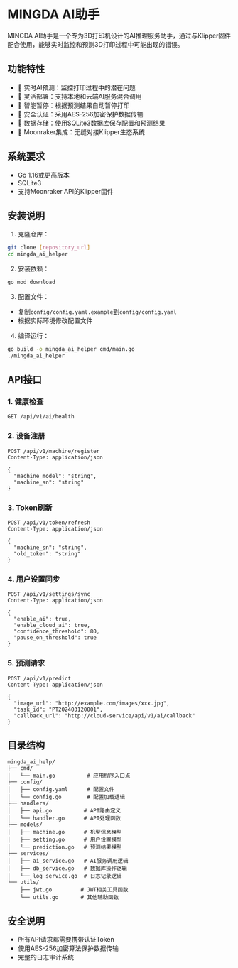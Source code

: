# MINGDA AI助手

MINGDA AI助手是一个专为3D打印机设计的AI推理服务助手，通过与Klipper固件配合使用，能够实时监控和预测3D打印过程中可能出现的错误。

## 功能特性

- 🤖 实时AI预测：监控打印过程中的潜在问题
- 🔄 灵活部署：支持本地和云端AI服务混合调用
- 🛑 智能暂停：根据预测结果自动暂停打印
- 🔐 安全认证：采用AES-256加密保护数据传输
- 💾 数据存储：使用SQLite3数据库保存配置和预测结果
- 🔌 Moonraker集成：无缝对接Klipper生态系统

## 系统要求

- Go 1.16或更高版本
- SQLite3
- 支持Moonraker API的Klipper固件

## 安装说明

1. 克隆仓库：
```bash
git clone [repository_url]
cd mingda_ai_helper
```

2. 安装依赖：
```bash
go mod download
```

3. 配置文件：
- 复制`config/config.yaml.example`到`config/config.yaml`
- 根据实际环境修改配置文件

4. 编译运行：
```bash
go build -o mingda_ai_helper cmd/main.go
./mingda_ai_helper
```

## API接口

### 1. 健康检查
```
GET /api/v1/ai/health
```

### 2. 设备注册
```
POST /api/v1/machine/register
Content-Type: application/json

{
  "machine_model": "string",
  "machine_sn": "string"
}
```

### 3. Token刷新
```
POST /api/v1/token/refresh
Content-Type: application/json

{
  "machine_sn": "string",
  "old_token": "string"
}
```

### 4. 用户设置同步
```
POST /api/v1/settings/sync
Content-Type: application/json

{
  "enable_ai": true,
  "enable_cloud_ai": true,
  "confidence_threshold": 80,
  "pause_on_threshold": true
}
```

### 5. 预测请求
```
POST /api/v1/predict
Content-Type: application/json

{
  "image_url": "http://example.com/images/xxx.jpg",
  "task_id": "PT202403120001",
  "callback_url": "http://cloud-service/api/v1/ai/callback"
}
```

## 目录结构

```
mingda_ai_help/
├── cmd/
│   └── main.go          # 应用程序入口点
├── config/
│   ├── config.yaml      # 配置文件
│   └── config.go        # 配置加载逻辑
├── handlers/
│   ├── api.go          # API路由定义
│   └── handler.go      # API处理函数
├── models/
│   ├── machine.go      # 机型信息模型
│   ├── setting.go      # 用户设置模型
│   └── prediction.go   # 预测结果模型
├── services/
│   ├── ai_service.go   # AI服务调用逻辑
│   ├── db_service.go   # 数据库操作逻辑
│   └── log_service.go  # 日志记录逻辑
└── utils/
    ├── jwt.go         # JWT相关工具函数
    └── utils.go       # 其他辅助函数
```

## 安全说明

- 所有API请求都需要携带认证Token
- 使用AES-256加密算法保护数据传输
- 完整的日志审计系统

